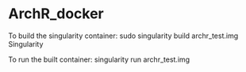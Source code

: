 # ArchR_docker
To build the singularity container:
sudo singularity build archr_test.img Singularity

To run the built container:
singularity run archr_test.img
